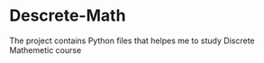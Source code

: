 # Descrete-Math
The project contains Python files that helpes me to study Discrete Mathemetic course
